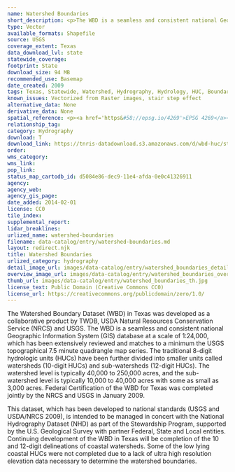 ```yaml
---
name: Watershed Boundaries
short_description: <p>The WBD is a seamless and consistent national Geographic Information System (GIS) database at a scale of 1&#58;24,000, which has been extensively reviewed and matches to a minimum the USGS topographical 7.5 minute quadrangle map series.</p>
type: Vector
available_formats: Shapefile
source: USGS
coverage_extent: Texas
data_download_lvl: state
statewide_coverage: 
footprint: State
download_size: 94 MB
recommended_use: Basemap
date_created: 2009
tags: Texas, Statewide, Watershed, Hydrography, Hydrology, HUC, Boundaries, USGS, United States Geological Survey
known_issues: Vectorized from Raster images, stair step effect
alternative_data: None
derivative_data: None
spatial_reference: <p><a href='https&#58;//epsg.io/4269'>EPSG 4269</a></p>
relationship_tag: 
category: Hydrography
download: T
download_link: https://tnris-datadownload.s3.amazonaws.com/d/wbd-huc/state/tx/wbd-huc_tx.zip
order: 
wms_category: 
wms_link: 
pop_link: 
status_map_cartodb_id: d5084e86-dec9-11e4-afda-0e0c41326911
agency: 
agency_web: 
agency_gis_page: 
date_added: 2014-02-01
license: CC0
tile_index: 
supplemental_report: 
lidar_breaklines: 
urlized_name: watershed-boundaries
filename: data-catalog/entry/watershed-boundaries.md
layout: redirect.njk
title: Watershed Boundaries
urlized_category: hydrography
detail_image_url: images/data-catalog/entry/watershed_boundaries_detail.jpg
overview_image_url: images/data-catalog/entry/watershed_boundaries_overview.jpg
thumb_url: images/data-catalog/entry/watershed_boundaries_th.jpg
license_text: Public Domain (Creative Commons CC0)
license_url: https://creativecommons.org/publicdomain/zero/1.0/
---
```


The Watershed Boundary Dataset (WBD) in Texas was developed as a collaborative product by TWDB, USDA Natural Resources Conservation Service (NRCS) and USGS. The WBD is a seamless and consistent national Geographic Information System (GIS) database at a scale of 1:24,000, which has been extensively reviewed and matches to a minimum the USGS topographical 7.5 minute quadrangle map series. The traditional 8-digit hydrologic units (HUCs) have been further divided into smaller units called watersheds (10-digit HUCs) and sub-watersheds (12-digit HUCs). The watershed level is typically 40,000 to 250,000 acres, and the sub-watershed level is typically 10,000 to 40,000 acres with some as small as 3,000 acres. Federal Certification of the WBD for Texas was completed jointly by the NRCS and USGS in January 2009. 

This dataset, which has been developed to national standards (USGS and USDA/NRCS 2009), is intended to be managed in concert with the National Hydrography Dataset (NHD) as part of the Stewardship Program, supported by the U.S. Geological Survey with partner Federal, State and Local entities. Continuing development of the WBD in Texas will be completion of the 10 and 12-digit delineations of coastal watersheds. Some of the low lying coastal HUCs were not completed due to a lack of ultra high resolution elevation data necessary to determine the watershed boundaries.



